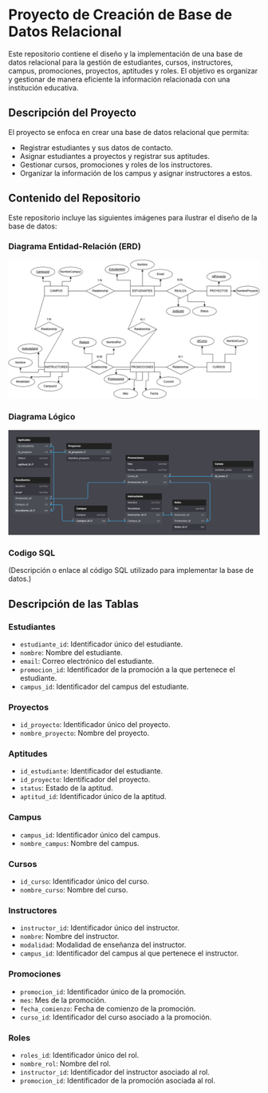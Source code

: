 # Proyecto de Creación de Base de Datos Relacional

Este repositorio contiene el diseño y la implementación de una base de datos relacional para la gestión de estudiantes, cursos, instructores, campus, promociones, proyectos, aptitudes y roles. El objetivo es organizar y gestionar de manera eficiente la información relacionada con una institución educativa.

## Descripción del Proyecto

El proyecto se enfoca en crear una base de datos relacional que permita:

- Registrar estudiantes y sus datos de contacto.
- Asignar estudiantes a proyectos y registrar sus aptitudes.
- Gestionar cursos, promociones y roles de los instructores.
- Organizar la información de los campus y asignar instructores a estos.

## Contenido del Repositorio

Este repositorio incluye las siguientes imágenes para ilustrar el diseño de la base de datos:

### Diagrama Entidad-Relación (ERD)

![Diagrama Entidad-Relación](/assets/ModeloEntidadRelacion_white_bg.png)

### Diagrama Lógico

![Diagrama Lógico](/assets/ModeloLogico.png)

### Codigo SQL

(Descripción o enlace al código SQL utilizado para implementar la base de datos.)

## Descripción de las Tablas

### Estudiantes
- `estudiante_id`: Identificador único del estudiante.
- `nombre`: Nombre del estudiante.
- `email`: Correo electrónico del estudiante.
- `promocion_id`: Identificador de la promoción a la que pertenece el estudiante.
- `campus_id`: Identificador del campus del estudiante.

### Proyectos
- `id_proyecto`: Identificador único del proyecto.
- `nombre_proyecto`: Nombre del proyecto.

### Aptitudes
- `id_estudiante`: Identificador del estudiante.
- `id_proyecto`: Identificador del proyecto.
- `status`: Estado de la aptitud.
- `aptitud_id`: Identificador único de la aptitud.

### Campus
- `campus_id`: Identificador único del campus.
- `nombre_campus`: Nombre del campus.

### Cursos
- `id_curso`: Identificador único del curso.
- `nombre_curso`: Nombre del curso.

### Instructores
- `instructor_id`: Identificador único del instructor.
- `nombre`: Nombre del instructor.
- `modalidad`: Modalidad de enseñanza del instructor.
- `campus_id`: Identificador del campus al que pertenece el instructor.

### Promociones
- `promocion_id`: Identificador único de la promoción.
- `mes`: Mes de la promoción.
- `fecha_comienzo`: Fecha de comienzo de la promoción.
- `curso_id`: Identificador del curso asociado a la promoción.

### Roles
- `roles_id`: Identificador único del rol.
- `nombre_rol`: Nombre del rol.
- `instructor_id`: Identificador del instructor asociado al rol.
- `promocion_id`: Identificador de la promoción asociada al rol.
